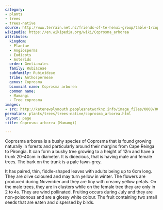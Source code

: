 ```yaml
---
category:
- plants
- trees
- trees-native
source: http://www.terrain.net.nz/friends-of-te-henui-group/table-1/coprosma-arborea-mamangi.html
wikipedia: https://en.wikipedia.org/wiki/Coprosma_arborea
attributes:
  kingdom:
  - Plantae
  - Angiosperms
  - Eudicots
  - Asterids
  order: Gentianales
  family: Rubiaceae
  subfamily: Rubioideae
  tribe: Anthospermeae
  genus: Coprosma
  binomial name: Coprosma arborea
  common name:
  - Mamangi
  - Tree coprosma
images:
- src: http://ketenewplymouth.peoplesnetworknz.info/image_files/0000/0007/6629/coprosma_arborea-003.JPG
permalink: plants/trees/trees-native/coprosma_arborea.html
layout: page
title: Coprosma arborea (Mamangi)

---
```

Coprosma arborea is a bushy species of Coprosma that is found growing naturally in forests and particularly around their margins from Cape Reinga to Pirongia. It can form a bushy tree growing to a height of 12m and have a trunk 20-40cm in diameter. It is dioecious, that is having male and female trees. The bark on the trunk is a pale fawn-grey.

It has paired, thin, fiddle-shaped leaves with adults being up to 6cm long. They are olive coloured and may turn yellow in winter.
The flowers are produced during November and they are tiny with creamy yellow petals. On the male trees, they are in clusters while on the female tree they are only in 2 to 4s. They are wind pollinated.
Fruiting occurs during July and they are non-poisonous and are a glossy white colour. The fruit containing two small seeds that are eaten and dispersed by birds.

